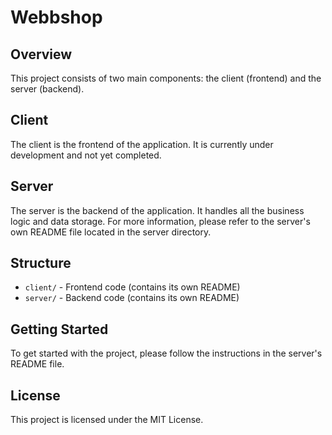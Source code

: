# Webbshop

## Overview

This project consists of two main components: the client (frontend) and the server (backend).

## Client

The client is the frontend of the application. It is currently under development and not yet completed.

## Server

The server is the backend of the application. It handles all the business logic and data storage. For more information, please refer to the server's own README file located in the server directory.

## Structure

- `client/` - Frontend code (contains its own README)
- `server/` - Backend code (contains its own README)

## Getting Started

To get started with the project, please follow the instructions in the server's README file.

## License

This project is licensed under the MIT License.
